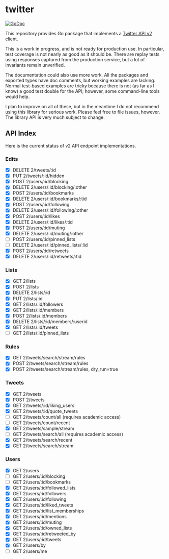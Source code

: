# twitter

[![GoDoc](https://img.shields.io/static/v1?label=godoc&message=reference&color=blue)](https://pkg.go.dev/github.com/creachadair/twitter)

This repository provides Go package that implements a [Twitter API v2][tv2]
client.

This is a work in progress, and is not ready for production use. In particular,
test coverage is not nearly as good as it should be. There are replay tests
using responses captured from the production service, but a lot of invariants
remain unverified.

The documentation could also use more work. All the packages and exported types
have doc comments, but working examples are lacking.  Normal test-based
examples are tricky because there is not (as far as I know) a good test double
for the API; however, some command-line tools would help.

I plan to improve on all of these, but in the meantime I do not recommend using
this library for serious work. Please feel free to file issues, however.  The
library API is very much subject to change.

[tv2]: https://developer.twitter.com/en/docs/twitter-api

## API Index

Here is the current status of v2 API endpoint implementations.

### Edits

- [x] DELETE 2/tweets/:id
- [x] PUT 2/tweets/:id/hidden
- [x] POST 2/users/:id/blocking
- [x] DELETE 2/users/:id/blocking/:other
- [x] POST 2/users/:id/bookmarks
- [x] DELETE 2/users/:id/bookmarks/:tid
- [x] POST 2/users/:id/following
- [x] DELETE 2/users/:id/following/:other
- [x] POST 2/users/:id/likes
- [x] DELETE 2/users/:id/likes/:tid
- [x] POST 2/users/:id/muting
- [x] DELETE 2/users/:id/muting/:other
- [ ] POST 2/users/:id/pinned_lists
- [ ] DELETE 2/users/:id/pinned_lists/:lid
- [x] POST 2/users/:id/retweets
- [x] DELETE 2/users/:id/retweets/:tid

### Lists

- [x] GET 2/lists
- [x] POST 2/lists
- [x] DELETE 2/lists/:id
- [x] PUT 2/lists/:id
- [x] GET 2/lists/:id/followers
- [x] GET 2/lists/:id/members
- [x] POST 2/lists/:id/members
- [x] DELETE 2/lists/:id/members/:userid
- [x] GET 2/lists/:id/tweets
- [ ] GET 2/lists/:id/pinned_lists

### Rules

- [x] GET 2/tweets/search/stream/rules
- [x] POST 2/tweets/search/stream/rules
- [x] POST 2/tweets/search/stream/rules, dry_run=true

### Tweets

- [x] GET 2/tweets
- [x] POST 2/tweets
- [x] GET 2/tweets/:id/liking_users
- [x] GET 2/tweets/:id/quote_tweets
- [ ] GET 2/tweets/count/all (requires academic access)
- [ ] GET 2/tweets/count/recent
- [x] GET 2/tweets/sample/stream
- [ ] GET 2/tweets/search/all (requires academic access)
- [x] GET 2/tweets/search/recent
- [x] GET 2/tweets/search/stream

### Users

- [x] GET 2/users
- [ ] GET 2/users/:id/blocking
- [ ] GET 2/users/:id/bookmarks
- [x] GET 2/users/:id/followed_lists
- [x] GET 2/users/:id/followers
- [x] GET 2/users/:id/following
- [x] GET 2/users/:id/liked_tweets
- [x] GET 2/users/:id/list_memberships
- [x] GET 2/users/:id/mentions
- [x] GET 2/users/:id/muting
- [x] GET 2/users/:id/owned_lists
- [x] GET 2/users/:id/retweeted_by
- [x] GET 2/users/:id/tweets
- [x] GET 2/users/by
- [ ] GET 2/users/me
